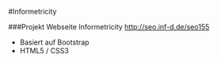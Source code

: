 #Informetricity

###Projekt Webseite
Informetricity http://seo.inf-d.de/seo155

* Basiert auf Bootstrap
* HTML5 / CSS3
